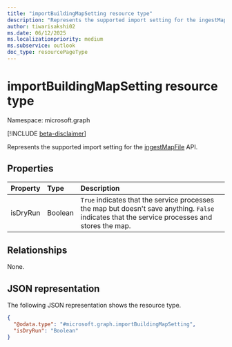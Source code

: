 ```yaml
---
title: "importBuildingMapSetting resource type"
description: "Represents the supported import setting for the ingestMapFile API. "
author: tiwarisakshi02
ms.date: 06/12/2025
ms.localizationpriority: medium
ms.subservice: outlook
doc_type: resourcePageType
---
```


# importBuildingMapSetting resource type

Namespace: microsoft.graph

[!INCLUDE [beta-disclaimer](../../includes/beta-disclaimer.md)]

Represents the supported import setting for the [ingestMapFile](../api/building-ingestmapfile.md) API. 

## Properties
|Property|Type|Description|
|:---|:---|:---|
|isDryRun|Boolean|`True` indicates that the service processes the map but doesn't save anything. `False` indicates that the service processes and stores the map.|

## Relationships
None.

## JSON representation
The following JSON representation shows the resource type.
<!-- {
  "blockType": "resource",
  "@odata.type": "microsoft.graph.importBuildingMapSetting"
}
-->
``` json
{
  "@odata.type": "#microsoft.graph.importBuildingMapSetting",
  "isDryRun": "Boolean"
}
```

